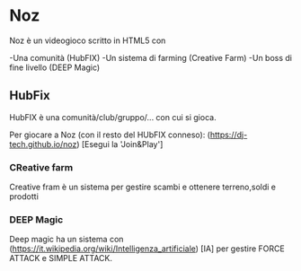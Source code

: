 # Noz
Noz è un videogioco scritto in HTML5 con

-Una comunità (HubFIX)
-Un sistema di farming (Creative Farm)
-Un boss di fine livello (DEEP Magic)

## HubFix

HubFIX è una comunità/club/gruppo/... con cui si gioca.

Per giocare a Noz (con il resto del HUbFIX conneso):
(https://dj-tech.github.io/noz) [Esegui la 'Join&Play']


### CReative farm
Creative fram è un sistema per gestire scambi e ottenere terreno,soldi e prodotti

### DEEP Magic
Deep magic ha un sistema con (https://it.wikipedia.org/wiki/Intelligenza_artificiale) [IA] per gestire FORCE ATTACK e SIMPLE ATTACK.



